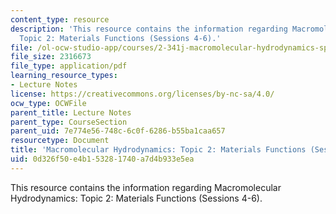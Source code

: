 ```yaml
---
content_type: resource
description: 'This resource contains the information regarding Macromolecular Hydrodynamics:
  Topic 2: Materials Functions (Sessions 4-6).'
file: /ol-ocw-studio-app/courses/2-341j-macromolecular-hydrodynamics-spring-2016/0d326f50e4b153281740a7d4b933e5ea_MIT2_341JS16_Lec06-slides.pdf
file_size: 2316673
file_type: application/pdf
learning_resource_types:
- Lecture Notes
license: https://creativecommons.org/licenses/by-nc-sa/4.0/
ocw_type: OCWFile
parent_title: Lecture Notes
parent_type: CourseSection
parent_uid: 7e774e56-748c-6c0f-6286-b55ba1caa657
resourcetype: Document
title: 'Macromolecular Hydrodynamics: Topic 2: Materials Functions (Sessions 4-6)'
uid: 0d326f50-e4b1-5328-1740-a7d4b933e5ea
---
```

This resource contains the information regarding Macromolecular Hydrodynamics: Topic 2: Materials Functions (Sessions 4-6).